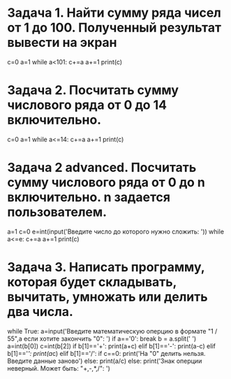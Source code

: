 # Задача 1. Найти сумму ряда чисел от 1 до 100. Полученный результат вывести на экран

c=0
a=1
while a<101:
    c+=a
    a+=1
print(c)

# Задача 2. Посчитать сумму числового ряда от 0 до 14 включительно.

c=0
a=1
while a<=14:
    c+=a
    a+=1
print(c)

# Задача 2 advanced. Посчитать сумму числового ряда от 0 до n включительно. n задается пользователем.

a=1
c=0
e=int(input('Введите число до которого нужно сложить: '))
while a<=e:
    c+=a
    a+=1
print(c)

# Задача 3. Написать программу, которая будет складывать, вычитать, умножать или делить два числа.
while True:
    a=input('Введите математическую оперцию в формате "1 / 55",а если хотите закончить "0": ')
    if a=='0':
        break
    b = a.split(' ')
    a=int(b[0])
    c=int(b[2])
    if b[1]=='+':
        print(a+c)
    elif b[1]=='-':
        print(a-c)
    elif b[1]=='*':
        print(a*c)
    elif b[1]=='/':
        if c==0:
            print('На "0" делить нельзя. Введите данные заново')
        else:
            print(a/c)
    else:
        print('Знак оперции неверный. Может быть: "+,-,*,/": ')


